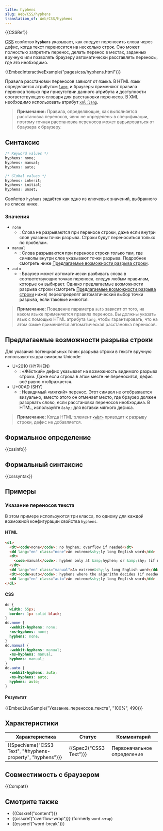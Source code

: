 ```yaml
---
title: hyphens
slug: Web/CSS/hyphens
translation_of: Web/CSS/hyphens
---
```


{{CSSRef}}

[CSS](/ru/docs/Web/CSS) свойство **`hyphens`** указывает, как следует переносить слова через дефис, когда текст переносится на несколько строк. Оно может полностью запретить перенос, делать перенос в местах, заданных вручную или позволять браузеру автоматически расставлять переносы, где это необходимо.

{{EmbedInteractiveExample("pages/css/hyphens.html")}}

Правила расстановки переносов зависят от языка. В HTML язык определяется атрибутом [`lang`](/ru/docs/Web/HTML/Global_attributes/lang), и браузеры применяют правила переноса только при присутствии данного атрибута и доступности соответствующего словаря для расстановки переносов. В XML необходимо использовать атрибут [`xml:lang`](/ru/docs/Web/SVG/Attribute/xml:lang).

> **Примечание:** Правила, определяющие, как выполняется расстановка переносов, явно не определены в спецификации, поэтому точная расстановка переносов может варьироваться от браузера к браузеру.

## Синтаксис

```css
/* Keyword values */
hyphens: none;
hyphens: manual;
hyphens: auto;

/* Global values */
hyphens: inherit;
hyphens: initial;
hyphens: unset;
```

Свойство `hyphens` задаётся как одно из ключевых значений, выбранного из списка ниже.

### Значения

- `none`
  - : Слова не разрываются при переносе строки, даже если внутри слов указаны точки разрыва. Строки будут переноситься только по пробелам.
- `manual`
  - : Слова разрываются при переносе строки только там, где символы внутри слов указывают точки разрыва. Подробнее смотреть ниже [Предлагаемые возможности разрыва строки](#предлагаемые_возможности_разрыва_строки).
- `auto`
  - : Браузер может автоматически разбивать слова в соответствующих точках переноса, следуя любым правилам, которые он выбирает. Однако предлагаемые возможности разрыва строки (смотреть [Предлагаемые возможности разрыва строки](#предлагаемые_возможности_разрыва_строки) ниже) переопределят автоматический выбор точки разрыва, если таковые имеются.

> **Примечание:** Поведение параметра `auto` зависит от того, на каком языке применяются правила переноса. Вы должны указать язык с помощью HTML атрибута `lang`, чтобы гарантировать, что на этом языке применяется автоматическая расстановка переносов.

## Предлагаемые возможности разрыва строки

Для указания потенциальных точек разрыва строки в тексте вручную используются два символа Unicode:

- U+2010 (HYPHEN)
  - : «Жёсткий» дефис указывает на возможность видимого разрыва строки. Даже если строка в этом месте не переносится, дефис всё равно отображается.
- U+00AD (SHY)
  - : Невидимый «мягкий» перенос. Этот символ не отображается визуально, вместо этого он отмечает место, где браузер должен разорвать слово, если расстановка переносов необходима. В HTML, используйте `&shy;` для вставки мягкого дефиса.

> **Примечание:** Когда HTML-элемент [`<wbr>`](/ru/docs/Web/HTML/Element/wbr) приводит к разрыву строки, дефис не добавляется.

## Формальное определение

{{cssinfo}}

## Формальный синтаксис

{{csssyntax}}

## Примеры

### Указание переносов текста

В этом примере используются три класса, по одному для каждой возможной конфигурации свойства `hyphens`.

#### HTML

```html
<dl>
  <dt><code>none</code>: no hyphen; overflow if needed</dt>
  <dd lang="en" class="none">An extreme&shy;ly long English word</dd>
  <dt>
    <code>manual</code>: hyphen only at &amp;hyphen; or &amp;shy; (if needed)
  </dt>
  <dd lang="en" class="manual">An extreme&shy;ly long English word</dd>
  <dt><code>auto</code>: hyphens where the algorithm decides (if needed)</dt>
  <dd lang="en" class="auto">An extreme&shy;ly long English word</dd>
</dl>
```

#### CSS

```css
dd {
  width: 55px;
  border: 1px solid black;
}
dd.none {
  -webkit-hyphens: none;
  -ms-hyphens: none;
  hyphens: none;
}
dd.manual {
  -webkit-hyphens: manual;
  -ms-hyphens: manual;
  hyphens: manual;
}
dd.auto {
  -webkit-hyphens: auto;
  -ms-hyphens: auto;
  hyphens: auto;
}
```

#### Результат

{{EmbedLiveSample("Указание_переносов_текста", "100%", 490)}}

## Характеристики

| Характеристика                                            | Статус                 | Комментарий                |
| --------------------------------------------------------- | ---------------------- | -------------------------- |
| {{SpecName("CSS3 Text", "#hyphens-property", "hyphens")}} | {{Spec2("CSS3 Text")}} | Первоначальное определение |

## Совместимость с браузером

{{Compat}}

## Смотрите также

- {{Cssxref("content")}}
- {{cssxref("overflow-wrap")}} (formerly `word-wrap`)
- {{cssxref("word-break")}}
